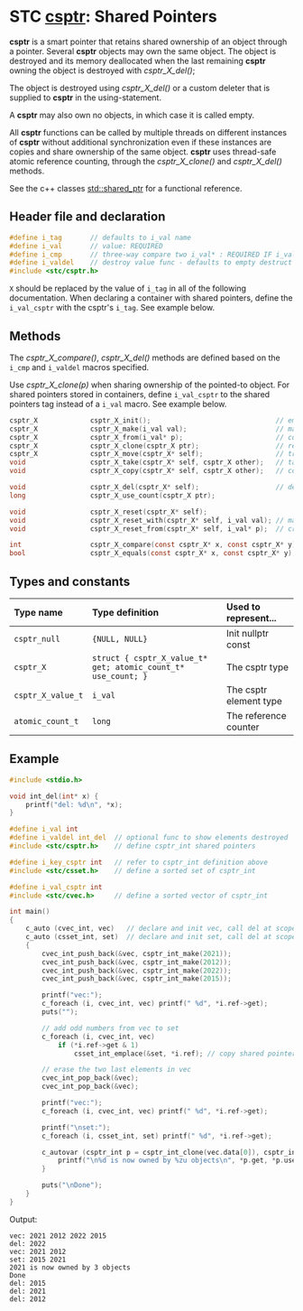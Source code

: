 # STC [csptr](../include/stc/csptr.h): Shared Pointers

**csptr** is a smart pointer that retains shared ownership of an object through a pointer.
Several **csptr** objects may own the same object. The object is destroyed and its memory
deallocated when the last remaining **csptr** owning the object is destroyed with *csptr_X_del()*;

The object is destroyed using *csptr_X_del()* or a custom deleter that is supplied to **csptr**
in the using-statement.

A **csptr** may also own no objects, in which case it is called empty.

All **csptr** functions can be called by multiple threads on different instances of **csptr** without
additional synchronization even if these instances are copies and share ownership of the same object.
**csptr** uses thread-safe atomic reference counting, through the *csptr_X_clone()* and *csptr_X_del()* methods.

See the c++ classes [std::shared_ptr](https://en.cppreference.com/w/cpp/memory/shared_ptr) for a functional reference.

## Header file and declaration

```c
#define i_tag       // defaults to i_val name
#define i_val       // value: REQUIRED
#define i_cmp       // three-way compare two i_val* : REQUIRED IF i_val is a non-integral type
#define i_valdel    // destroy value func - defaults to empty destruct
#include <stc/csptr.h>
```
`X` should be replaced by the value of `i_tag` in all of the following documentation. When declaring a container with shared pointers, define the `i_val_csptr` with the csptr's `i_tag`. See example below.

## Methods

The *csptr_X_compare()*, *csptr_X_del()* methods are defined based on the `i_cmp` and `i_valdel` macros specified.

Use *csptr_X_clone(p)* when sharing ownership of the pointed-to object. For shared pointers stored in containers, define `i_val_csptr` to the shared pointers tag instead of a `i_val` macro. See example below.
```c
csptr_X             csptr_X_init();                               // empty constructor
csptr_X             csptr_X_make(i_val val);                      // make_shared constructor, like std::make_shared()
csptr_X             csptr_X_from(i_val* p);                       // construct from raw pointer
csptr_X             csptr_X_clone(csptr_X ptr);                   // return ptr with increased use count
csptr_X             csptr_X_move(csptr_X* self);                  // transfer ownership to another sptr.
void                csptr_X_take(csptr_X* self, csptr_X other);   // take a new-created or moved csptr
void                csptr_X_copy(csptr_X* self, csptr_X other);   // copy shared (increase use count)

void                csptr_X_del(csptr_X* self);                   // destruct (decrease use count, free at 0)
long                csptr_X_use_count(csptr_X ptr);

void                csptr_X_reset(csptr_X* self);
void                csptr_X_reset_with(csptr_X* self, i_val val); // make and assign new csptr with value
void                csptr_X_reset_from(csptr_X* self, i_val* p);  // create csptr from p.

int                 csptr_X_compare(const csptr_X* x, const csptr_X* y);
bool                csptr_X_equals(const csptr_X* x, const csptr_X* y);
```

## Types and constants

| Type name           | Type definition                                               | Used to represent...     |
|:--------------------|:--------------------------------------------------------------|:-------------------------|
| `csptr_null`        | `{NULL, NULL}`                                                | Init nullptr const       |
| `csptr_X`           | `struct { csptr_X_value_t* get; atomic_count_t* use_count; }` | The csptr type           |
| `csptr_X_value_t`   | `i_val`                                                       | The csptr element type   |
| `atomic_count_t`    | `long`                                                        | The reference counter    |

## Example

```c
#include <stdio.h>

void int_del(int* x) {
    printf("del: %d\n", *x);
}

#define i_val int
#define i_valdel int_del  // optional func to show elements destroyed
#include <stc/csptr.h>    // define csptr_int shared pointers

#define i_key_csptr int   // refer to csptr_int definition above
#include <stc/csset.h>    // define a sorted set of csptr_int

#define i_val_csptr int
#include <stc/cvec.h>     // define a sorted vector of csptr_int

int main()
{
    c_auto (cvec_int, vec)   // declare and init vec, call del at scope exit
    c_auto (csset_int, set)  // declare and init set, call del at scope exit
    {
        cvec_int_push_back(&vec, csptr_int_make(2021));
        cvec_int_push_back(&vec, csptr_int_make(2012));
        cvec_int_push_back(&vec, csptr_int_make(2022));
        cvec_int_push_back(&vec, csptr_int_make(2015));

        printf("vec:");
        c_foreach (i, cvec_int, vec) printf(" %d", *i.ref->get);
        puts("");

        // add odd numbers from vec to set
        c_foreach (i, cvec_int, vec)
            if (*i.ref->get & 1)
                csset_int_emplace(&set, *i.ref); // copy shared pointer => increments counter.

        // erase the two last elements in vec
        cvec_int_pop_back(&vec);
        cvec_int_pop_back(&vec);

        printf("vec:");
        c_foreach (i, cvec_int, vec) printf(" %d", *i.ref->get);

        printf("\nset:");
        c_foreach (i, csset_int, set) printf(" %d", *i.ref->get);

        c_autovar (csptr_int p = csptr_int_clone(vec.data[0]), csptr_int_del(&p)) {
            printf("\n%d is now owned by %zu objects\n", *p.get, *p.use_count);
        }

        puts("\nDone");
    }
}
```
Output:
```
vec: 2021 2012 2022 2015
del: 2022
vec: 2021 2012
set: 2015 2021
2021 is now owned by 3 objects
Done
del: 2015
del: 2021
del: 2012
```
